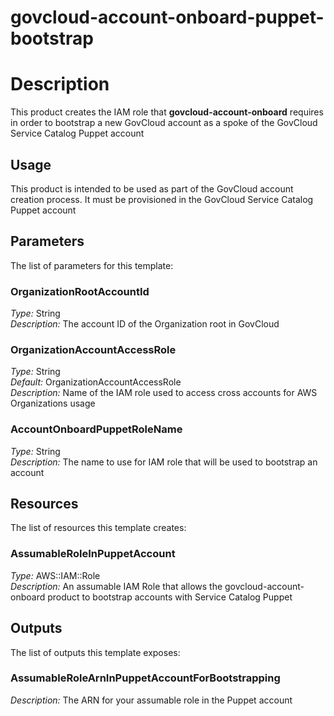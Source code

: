 # govcloud-account-onboard-puppet-bootstrap
# Description
This product creates the IAM role that **govcloud-account-onboard** requires in order to bootstrap a new GovCloud account as a spoke of the GovCloud Service Catalog Puppet account
 
## Usage
This product is intended to be used as part of the GovCloud account creation process. It must be provisioned in the GovCloud Service Catalog Puppet account

## Parameters
The list of parameters for this template:

### OrganizationRootAccountId 
*Type:* String  
*Description:* The account ID of the Organization root in GovCloud
### OrganizationAccountAccessRole 
*Type:* String  
*Default:* OrganizationAccountAccessRole  
*Description:* Name of the IAM role used to access cross accounts for AWS Organizations usage 
### AccountOnboardPuppetRoleName 
*Type:* String  
*Description:* The name to use for IAM role that will be used to bootstrap an account 

## Resources
The list of resources this template creates:

### AssumableRoleInPuppetAccount 
*Type:* AWS::IAM::Role  
*Description:* An assumable IAM Role that allows the govcloud-account-onboard product to bootstrap accounts with Service Catalog Puppet
 

## Outputs
The list of outputs this template exposes:

### AssumableRoleArnInPuppetAccountForBootstrapping 
*Description:* The ARN for your assumable role in the Puppet account
